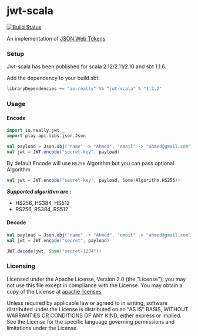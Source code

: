 jwt-scala
=========

[![Build Status](https://travis-ci.org/reallylabs/jwt-scala.svg)](https://travis-ci.org/reallylabs/jwt-scala)

An implementation of [JSON Web Tokens](http://self-issued.info/docs/draft-ietf-oauth-json-web-token.html)

### Setup

Jwt-scala has been published for scala 2.12/2.11/2.10 and sbt 1.1.6.

Add the dependency to your build.sbt:

```scala
libraryDependencies += "io.really" %% "jwt-scala" % "1.2.2"
```

### Usage

#### Encode

```scala
import io.really.jwt._
import play.api.libs.json.Json

val payload = Json.obj("name" -> "Ahmed", "email" -> "ahmed@gmail.com")
val jwt = JWT.encode("secret-key", payload)
```
By default Encode will use `HS256` Algorithm but you can pass optional Algorithm

```scala
val jwt = JWT.encode("secret-key", payload, Some(Algorithm.HS256))
```
***Supported algorithm are :*** 

- HS256, HS384, HS512
- RS256, RS384, RS512

#### Decode

```scala
val payload = Json.obj("name" -> "Ahmed", "email" -> "ahmed@gmail.com")
val jwt = JWT.encode("secret", payload)

JWT.decode(jwt, Some("secret-1234"))
```

### Licensing
Licensed under the Apache License, Version 2.0 (the "License");
you may not use this file except in compliance with the License.
You may obtain a copy of the License at [apache licenses](http://www.apache.org/licenses/LICENSE-2.0)

Unless required by applicable law or agreed to in writing, software
distributed under the License is distributed on an "AS IS" BASIS,
WITHOUT WARRANTIES OR CONDITIONS OF ANY KIND, either express or implied.
See the License for the specific language governing permissions and
limitations under the License.

